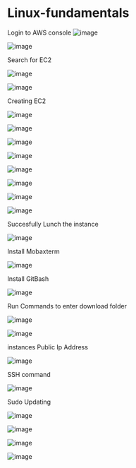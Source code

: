 # Linux-fundamentals

Login to AWS console
![image](https://github.com/user-attachments/assets/3001f622-f0b2-4426-b541-48aa7404efa6)

![image](https://github.com/user-attachments/assets/8daa1c9c-9ce8-46fe-bed3-d02eb7b8b4fc)





Search for EC2

![image](https://github.com/user-attachments/assets/c73c2a08-cfc5-4541-803c-f97db9855cd9)

![image](https://github.com/user-attachments/assets/1782360c-10b1-41d0-bec5-038369039667)

Creating EC2

![image](https://github.com/user-attachments/assets/f181bfa6-d7d7-4965-a4b7-c631ef067e11)

![image](https://github.com/user-attachments/assets/0393c7b3-f9a0-45f1-8f19-7bdd2ddedc66)

![image](https://github.com/user-attachments/assets/85d5d0c2-98cd-4473-a62a-238540061f43)

![image](https://github.com/user-attachments/assets/ee9e9e62-3d04-44cf-a529-7d45b09fd167)

![image](https://github.com/user-attachments/assets/bd170c73-e6db-4d0e-b666-944cddf24969)

![image](https://github.com/user-attachments/assets/5c75b5d6-fdd5-4bab-967f-1097aacf9277)

![image](https://github.com/user-attachments/assets/ffc14da9-7e91-47a8-b75d-fb011259b620)

![image](https://github.com/user-attachments/assets/2c280fb6-73b7-4c2e-bf21-a3179957e7ec)

Succesfully Lunch the instance

![image](https://github.com/user-attachments/assets/24c5cc25-2196-4ae6-b124-9aa9078e3856)

Install Mobaxterm

![image](https://github.com/user-attachments/assets/f49ab07c-d02d-4f96-a182-c2c28053df2e)

Install GitBash

![image](https://github.com/user-attachments/assets/f0b4115d-2eeb-489f-ab2c-afdef8d80f4f)

Run Commands to enter download folder

![image](https://github.com/user-attachments/assets/72cabc6c-ff29-4b77-a357-a99a4746a3b5)

![image](https://github.com/user-attachments/assets/95259782-d2e8-4885-84d8-b63a6ba27f08)

instances Public Ip Address

![image](https://github.com/user-attachments/assets/e82b7534-d9b9-4268-896c-455e92ef93da)

SSH command

![image](https://github.com/user-attachments/assets/628363dd-2960-47a8-8432-340e11ba1e73)

Sudo Updating 

![image](https://github.com/user-attachments/assets/80c677cb-2571-454b-9f10-890edf0590e2)

![image](https://github.com/user-attachments/assets/9daf2bcf-3d84-4d80-bdd8-5a102c0e6db3)

![image](https://github.com/user-attachments/assets/55b09fac-df53-4bda-9ef8-68a95ca35480)

![image](https://github.com/user-attachments/assets/8ee8b640-f875-4d87-9e56-300b79f37a21)




















